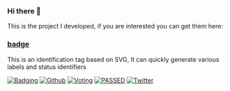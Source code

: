 ### Hi there 👋

This is the project I developed, if you are interested you can get them here:

### [badge](https://badge.eu.org)

This is an identification tag based on SVG, It can quickly generate various labels and status identifiers

[![Badging](https://4.vercel.app/static/tag/555/V1.0/84bf96/Beta/F82?icon=tag)](#)
[![Github](https://4.vercel.app/static/Github/03a9f4?logo=github)](#)
[![Voting](https://4.vercel.app/static/80%25/0b0/Voting/555/20%25/F15?stroke=555)](#)
[![PASSED](https://4.vercel.app/static/PASSED/4c1)](#)
[![Twitter](https://4.vercel.app/static/Yakeing/555?opacity=1&icon=twitter&iconcolor=3bc8f4)](#)
